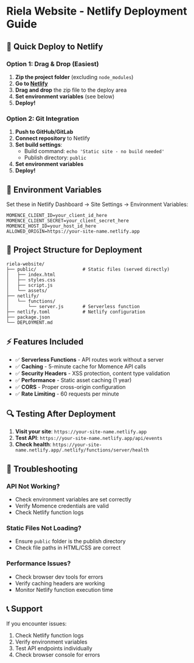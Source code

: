 # Riela Website - Netlify Deployment Guide

## 🚀 Quick Deploy to Netlify

### Option 1: Drag & Drop (Easiest)
1. **Zip the project folder** (excluding `node_modules`)
2. **Go to [Netlify](https://netlify.com)**
3. **Drag and drop** the zip file to the deploy area
4. **Set environment variables** (see below)
5. **Deploy!**

### Option 2: Git Integration
1. **Push to GitHub/GitLab**
2. **Connect repository** to Netlify
3. **Set build settings**:
   - Build command: `echo 'Static site - no build needed'`
   - Publish directory: `public`
4. **Set environment variables**
5. **Deploy!**

## 🔧 Environment Variables

Set these in Netlify Dashboard → Site Settings → Environment Variables:

```
MOMENCE_CLIENT_ID=your_client_id_here
MOMENCE_CLIENT_SECRET=your_client_secret_here
MOMENCE_HOST_ID=your_host_id_here
ALLOWED_ORIGIN=https://your-site-name.netlify.app
```

## 📁 Project Structure for Deployment

```
riela-website/
├── public/                 # Static files (served directly)
│   ├── index.html
│   ├── styles.css
│   ├── script.js
│   └── assets/
├── netlify/
│   └── functions/
│       └── server.js       # Serverless function
├── netlify.toml            # Netlify configuration
├── package.json
└── DEPLOYMENT.md
```

## ⚡ Features Included

- ✅ **Serverless Functions** - API routes work without a server
- ✅ **Caching** - 5-minute cache for Momence API calls
- ✅ **Security Headers** - XSS protection, content type validation
- ✅ **Performance** - Static asset caching (1 year)
- ✅ **CORS** - Proper cross-origin configuration
- ✅ **Rate Limiting** - 60 requests per minute

## 🔍 Testing After Deployment

1. **Visit your site**: `https://your-site-name.netlify.app`
2. **Test API**: `https://your-site-name.netlify.app/api/events`
3. **Check health**: `https://your-site-name.netlify.app/.netlify/functions/server/health`

## 🐛 Troubleshooting

### API Not Working?
- Check environment variables are set correctly
- Verify Momence credentials are valid
- Check Netlify function logs

### Static Files Not Loading?
- Ensure `public` folder is the publish directory
- Check file paths in HTML/CSS are correct

### Performance Issues?
- Check browser dev tools for errors
- Verify caching headers are working
- Monitor Netlify function execution time

## 📞 Support

If you encounter issues:
1. Check Netlify function logs
2. Verify environment variables
3. Test API endpoints individually
4. Check browser console for errors

